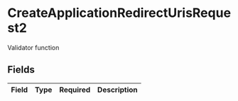 # CreateApplicationRedirectUrisRequest2

Validator function


## Fields

| Field       | Type        | Required    | Description |
| ----------- | ----------- | ----------- | ----------- |